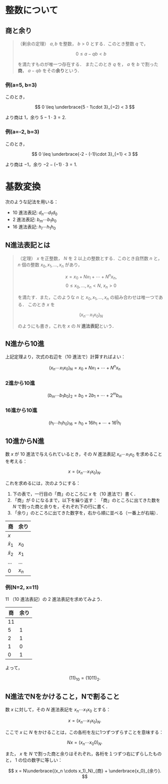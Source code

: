 # 整数について
## 商と余り
> （剰余の定理） $a,b$ を整数， $b>0$ とする．このとき整数 $q$ で，
>
> $$
> 0 \leq a - qb < b
> $$
> 
> を満たすものが唯一つ存在する．
> またこのとき $q$ を， $a$ を $b$ で割った**商**， $a-qb$ をその**余り**という．

### 例(a=5, b=3)
このとき，

$$
0 \leq \underbrace{5 - 1\cdot 3}_{=2} < 3
$$

より商は $1$，余り $5 - 1\cdot 3 = 2$.

### 例(a=-2, b=3)
このとき，

$$
0 \leq \underbrace{-2 - (-1)\cdot 3}_{=1} < 3
$$

より商は $-1$，余り $-2 - (-1)\cdot 3 = 1$.

# 基数変換
次のような記法を用いる：

- $10$ 進法表記: $d_n \cdots d_1 d_0$
- $2$ 進法表記: $b_m \cdots b_1 b_0$
- $16$ 進法表記: $h_l \cdots h_1 h_0$

## N進法表記とは
> （定理） $x$ を正整数， $N$ を $2$ 以上の整数とする．このとき自然数 $n$ と， $n$ 個の整数 $x_0, x_1, ..., x_n$ があり，
>
> $$ x = x_0 + Nx_1 + \cdots + N^n x_n, $$
> $$ 0 \leq x_0,..., x_n < N,\ x_n > 0 $$
>
> を満たす．また，このような $n$ と $x_0, x_1, ..., x_n$ の組み合わせは唯一つである．
> このとき $x$ を
>
> $$ (x_n \cdots x_1 x_0)_N $$
>
> のようにも書き，これを $x$ の $N$ **進法表記**という．

## N進から10進
上記定理より，次式の右辺を（$10$ 進法で）計算すればよい：

$$
(x_n \cdots x_1 x_0)_N = x_0 + N x_1 + \cdots + N^n x_n
$$

### 2進から10進
$$
(b_m \cdots b_1 b_0)_2 = b_0 + 2 b_1 + \cdots + 2^m b_m
$$

### 16進から10進
$$
(h_l \cdots h_1 h_0)_{16} = h_0 + 16 h_1 + \cdots + 16^l h_l
$$

## 10進からN進
数 $x$ が $10$ 進法で与えられているとき，その $N$ 進法表記 $x_n \cdots x_1 x_0$ を求めることを考える：

$$
x = (x_n \cdots x_1 x_0)_N.
$$

これを求めるには，次のようにする：

1. 下の表で，一行目の「商」のところに $x$ を（$10$ 進法で）書く．
1. 「商」が $0$ になるまで，以下を繰り返す：
  「商」のところに出てきた数を $N$ で割った商と余りを，それぞれ下の行に書く．
1. 「余り」のところに出てきた数字を，右から順に並べる（一番上が右端）．

|商|余り|
|----|----|
| $x$ ||
| $\tilde{x}_1$ | $x_0$ |
| $\tilde{x}_2$ | $x_1$ |
|...|...|
| $0$ | $x_n$ |

### 例(N=2, x=11)
$11$ （$10$ 進法表記）の $2$ 進法表記を求めてみよう．

|商|余り|
|----|----|
| $11$ ||
| $5$ | $1$ |
| $2$ | $1$ |
| $1$ | $0$ |
| $0$ | $1$ |

よって，

$$
(11)_{10} = (1011)_2.
$$

## N進法でNをかけること，Nで割ること
数 $x$ に対して，その $N$ 進法表記を $x_n \cdots x_1 x_0$ とする：

$$
x = (x_n \cdots x_1 x_0)_N.
$$

ここで $x$ に $N$ をかけることは，この各桁を左に1つずつずらすことを意味する：

$$
Nx = (x_n \cdots x_0 0)_N.
$$

また， $x$ を $N$ で割った商と余りはそれぞれ，各桁を１つずつ右にずらしたものと， $1$ の位の数字に等しい：

$$
x = N\underbrace{(x_n \cdots x_1)_N}_{商} + \underbrace{x_0}_{余り}.
$$

 